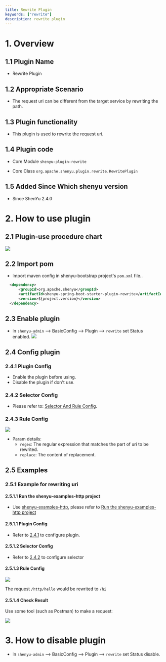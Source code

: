 ```yaml
---
title: Rewrite Plugin
keywords: ["rewrite"]
description: rewrite plugin
---
```


# 1. Overview

## 1.1 Plugin Name

* Rewrite Plugin

## 1.2 Appropriate Scenario

* The request uri can be different from the target service by rewriting the path.

## 1.3 Plugin functionality

* This plugin is used to rewrite the request uri.

## 1.4 Plugin code

* Core Module `shenyu-plugin-rewrite`

* Core Class `org.apache.shenyu.plugin.rewrite.RewritePlugin`

## 1.5 Added Since Which shenyu version

* Since ShenYu 2.4.0

# 2. How to use plugin

## 2.1 Plugin-use procedure chart

![](/img/shenyu/plugin/rewrite/rewrite_use_en.png)

## 2.2 Import pom

- Import maven config in shenyu-bootstrap project's `pom.xml` file..

```xml
  <dependency>
      <groupId>org.apache.shenyu</groupId>
      <artifactId>shenyu-spring-boot-starter-plugin-rewrite</artifactId>
      <version>${project.version}</version>
  </dependency>
```

## 2.3 Enable plugin

- In `shenyu-admin` --> BasicConfig --> Plugin --> `rewrite` set Status enabled.
![](/img/shenyu/plugin/rewrite/rewrite_open_en.png)

## 2.4 Config plugin

### 2.4.1 Plugin Config

* Enable the plugin before using.
* Disable the plugin if don't use. 

### 2.4.2 Selector Config

* Please refer to: [Selector And Rule Config](../../user-guide/admin-usage/selector-and-rule).

### 2.4.3 Rule Config

![](/img/shenyu/plugin/rewrite/rewrite_rule_config.png)

* Param details:
  * `regex`: The regular expression that matches the part of uri to be rewrited.
  * `replace`: The content of replacement.

## 2.5 Examples

### 2.5.1 Example for rewriting uri

#### 2.5.1.1 Run the shenyu-examples-http project

* Use [shenyu-examples-http](https://github.com/apache/incubator-shenyu/tree/master/shenyu-examples/shenyu-examples-http), please refer to [Run the shenyu-examples-http project](../../quick-start/quick-start-http#run-the-shenyu-examples-http-project)

#### 2.5.1.1 Plugin Config

* Refer to [2.4.1](#241-plugin-config) to configure plugin.

#### 2.5.1.2 Selector Config

* Refer to [2.4.2](#242-selector-config) to configure selector

#### 2.5.1.3 Rule Config

![](/img/shenyu/plugin/rewrite/rewrite_example_rule.png)

The request `/http/hello` would be rewrited to `/hi`

#### 2.5.1.4 Check Result

Use some tool (such as Postman) to make a request:

![](/img/shenyu/plugin/rewrite/rewrite_example_result.png)

# 3. How to disable plugin

- In `shenyu-admin` --> BasicConfig --> Plugin --> `rewrite` set Status disable.
